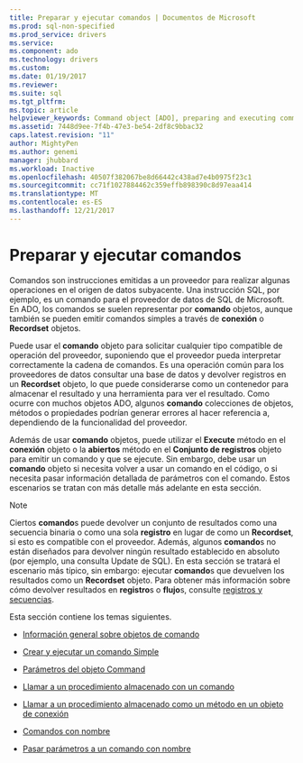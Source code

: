 ```yaml
---
title: Preparar y ejecutar comandos | Documentos de Microsoft
ms.prod: sql-non-specified
ms.prod_service: drivers
ms.service: 
ms.component: ado
ms.technology: drivers
ms.custom: 
ms.date: 01/19/2017
ms.reviewer: 
ms.suite: sql
ms.tgt_pltfrm: 
ms.topic: article
helpviewer_keywords: Command object [ADO], preparing and executing commands
ms.assetid: 7448d9ee-7f4b-47e3-be54-2df8c9bbac32
caps.latest.revision: "11"
author: MightyPen
ms.author: genemi
manager: jhubbard
ms.workload: Inactive
ms.openlocfilehash: 40507f382067be8d66442c438ad7e4b0975f23c1
ms.sourcegitcommit: cc71f1027884462c359effb898390c8d97eaa414
ms.translationtype: MT
ms.contentlocale: es-ES
ms.lasthandoff: 12/21/2017
---
```

# <a name="preparing-and-executing-commands"></a>Preparar y ejecutar comandos
Comandos son instrucciones emitidas a un proveedor para realizar algunas operaciones en el origen de datos subyacente. Una instrucción SQL, por ejemplo, es un comando para el proveedor de datos de SQL de Microsoft. En ADO, los comandos se suelen representar por **comando** objetos, aunque también se pueden emitir comandos simples a través de **conexión** o **Recordset** objetos.  
  
 Puede usar el **comando** objeto para solicitar cualquier tipo compatible de operación del proveedor, suponiendo que el proveedor pueda interpretar correctamente la cadena de comandos. Es una operación común para los proveedores de datos consultar una base de datos y devolver registros en un **Recordset** objeto, lo que puede considerarse como un contenedor para almacenar el resultado y una herramienta para ver el resultado. Como ocurre con muchos objetos ADO, algunos **comando** colecciones de objetos, métodos o propiedades podrían generar errores al hacer referencia a, dependiendo de la funcionalidad del proveedor.  
  
 Además de usar **comando** objetos, puede utilizar el **Execute** método en el **conexión** objeto o la **abiertos** método en el  **Conjunto de registros** objeto para emitir un comando y que se ejecute. Sin embargo, debe usar un **comando** objeto si necesita volver a usar un comando en el código, o si necesita pasar información detallada de parámetros con el comando. Estos escenarios se tratan con más detalle más adelante en esta sección.  
  
> [!NOTE]
>  Ciertos **comando**s puede devolver un conjunto de resultados como una secuencia binaria o como una sola **registro** en lugar de como un **Recordset**, si esto es compatible con el proveedor. Además, algunos **comando**s no están diseñados para devolver ningún resultado establecido en absoluto (por ejemplo, una consulta Update de SQL). En esta sección se tratará el escenario más típico, sin embargo: ejecutar **comando**s que devuelven los resultados como un **Recordset** objeto. Para obtener más información sobre cómo devolver resultados en **registro**s o **flujo**s, consulte [registros y secuencias](../../../ado/guide/data/records-and-streams.md).  
  
 Esta sección contiene los temas siguientes.  
  
-   [Información general sobre objetos de comando](../../../ado/guide/data/command-object-overview.md)  
  
-   [Crear y ejecutar un comando Simple](../../../ado/guide/data/creating-and-executing-a-simple-command.md)  
  
-   [Parámetros del objeto Command](../../../ado/guide/data/command-object-parameters.md)  
  
-   [Llamar a un procedimiento almacenado con un comando](../../../ado/guide/data/calling-a-stored-procedure-with-a-command.md)  
  
-   [Llamar a un procedimiento almacenado como un método en un objeto de conexión](../../../ado/guide/data/calling-a-stored-procedure-as-a-method-on-a-connection-object.md)  
  
-   [Comandos con nombre](../../../ado/guide/data/named-commands.md)  
  
-   [Pasar parámetros a un comando con nombre](../../../ado/guide/data/passing-parameters-to-a-named-command.md)
